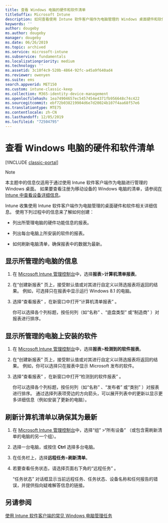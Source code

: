 ```yaml
---
title: 查看 Windows 电脑的硬件和软件清单
titleSuffix: Microsoft Intune
description: 如何查看使用 Intune 软件客户端作为电脑管理的 Windows 桌面硬件和软件信息。
keywords: ''
author: dougeby
ms.author: dougeby
manager: dougeby
ms.date: 06/26/2019
ms.topic: archived
ms.service: microsoft-intune
ms.subservice: fundamentals
ms.localizationpriority: medium
ms.technology: ''
ms.assetid: 3c10f4c9-520b-4864-92fc-a45a9f640ad4
ms.reviewer: owenyen
ms.suite: ems
search.appverid: MET150
ms.custom: intune-classic-keep
ms.collection: M365-identity-device-management
ms.openlocfilehash: 1ea74904657ec5457454e4371fb956648c74c422
ms.sourcegitcommit: ebf72b038219904d6e7d20024b107f4aa68f57e6
ms.translationtype: MTE75
ms.contentlocale: zh-CN
ms.lasthandoff: 12/05/2019
ms.locfileid: "72504795"
---
```

# <a name="view-hardware-and-software-inventory-for-windows-pcs"></a>查看 Windows 电脑的硬件和软件清单

[!INCLUDE [classic-portal](../includes/classic-portal.md)]

> [!NOTE]
> 本主题中的信息仅适用于通过使用 Intune 软件客户端作为电脑进行管理的 Windows 桌面。 如果要查看注册为移动设备的 Windows 电脑的清单，请参阅[在 Intune 中查看设备详细信息](../remote-actions/device-inventory.md)。

Intune 收集使用 Intune 软件客户端作为电脑管理的桌面硬件和软件相关详细信息。 使用下列过程中的信息来了解如何创建：

- 列出所管理电脑的硬件功能信息的报表。

- 列出每台电脑上所安装的软件的报表。

- 如何刷新电脑清单，确保报表中的数据为最新。

## <a name="to-display-information-about-pcs-you-manage"></a>显示所管理的电脑的信息

1. 在 [Microsoft Intune 管理控制台](https://manage.microsoft.com/)中，选择**报表**&gt;**计算机清单报表**。

2. 在“创建新报表”  页上，接受默认值或对其进行自定义以筛选报表将返回的结果。 例如，可选择只在报表中显示运行 Windows 8.1 的电脑。

3. 选择“查看报表”  ，在新窗口中打开“计算机清单报表”  。

    你可以选择各个列标题，按任何列（如“名称”  、“底盘类型”  或“制造商”  ）对报表进行排序。

## <a name="to-display-software-installed-on-pcs-you-manage"></a>显示所管理的电脑上安装的软件

1. 在 [Microsoft Intune 管理控制台](https://manage.microsoft.com/)中，选择**报表**&gt;**检测到的软件报表**。

2. 在“创建新报表”  页上，接受默认值或对其进行自定义以筛选报表将返回的结果。 例如，你可以选择只在报表中显示 Microsoft 发布的软件。

3. 选择“查看报表”  ，在新窗口中打开“检测到的软件报表”  。

    你可以选择各个列标题，按任何列（如“名称”  、“发布者”  或“类别”  ）对报表进行排序。 通过选择列表项旁边的方向箭头，可以展开列表中的更新以显示更多详细信息（例如安装了更新的电脑）。

## <a name="to-refresh-computer-inventory-to-ensure-it-is-current"></a>刷新计算机清单以确保其为最新

1. 在 [Microsoft Intune 管理控制台](https://manage.microsoft.com/)中，选择“组”  &gt;“所有设备”  （或包含需刷新清单的电脑的另一个组）。

2. 选择一台电脑，或按住 **Ctrl** 选择多台电脑。

3. 在任务栏上，选择**远程任务**&gt;**刷新清单**。

4. 若要查看任务状态，请选择页面右下角的“远程任务”  。

    “任务状态”  对话框显示当前远程任务、任务状态、设备名称和任何报告的错误，并提供指向疑难解答信息的链接。

## <a name="see-also"></a>另请参阅

[使用 Intune 软件客户端的常见 Windows 电脑管理任务](common-windows-pc-management-tasks-with-the-microsoft-intune-computer-client.md)
